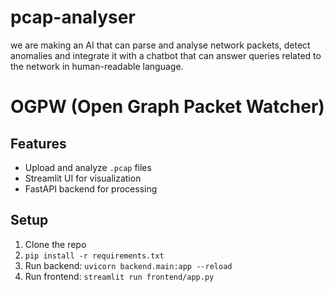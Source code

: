 # pcap-analyser
we are making an AI that can parse and analyse network packets,  detect anomalies and integrate it with a chatbot that can answer queries related to the network in human-readable language.

# OGPW (Open Graph Packet Watcher)

## Features
- Upload and analyze `.pcap` files
- Streamlit UI for visualization
- FastAPI backend for processing

## Setup
1. Clone the repo
2. `pip install -r requirements.txt`
3. Run backend: `uvicorn backend.main:app --reload`
4. Run frontend: `streamlit run frontend/app.py`
